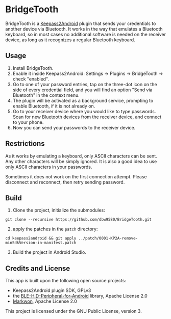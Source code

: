 # BridgeTooth

BridgeTooth is a [Keepass2Android][1] plugin that sends your credentials to another device via
Bluetooth. It works in the way that emulates a Bluetooth keyboard, so in most cases no additional
software is needed on the receiver device, as long as it recognizes a regular Bluetooth keyboard.

## Usage

1. Install BridgeTooth.
2. Enable it inside Keepass2Android: Settings -> Plugins -> BridgeTooth -> check "enabled".
3. Go to one of your password entries, tap on the three-dot icon on the side of every credential field,
and you will find an option "Send via Bluetooth" in the context menu.
4. The plugin will be activated as a background service, prompting to enable Bluetooth, if it is not
already on.
5. Go to your receiver device where you would like to type passwords. Scan for new Bluetooth
devices from the receiver device, and connect to your phone.
6. Now you can send your passwords to the receiver device.

## Restrictions

As it works by emulating a keyboard, only ASCII characters can be sent. Any other characters will be
simply ignored. It is also a good idea to use only ASCII characters in your passwords.

Sometimes it does not work on the first connection attempt. Please disconnect and reconnect, then
retry sending password.

## Build

1. Clone the project, initialize the submodules:

`git clone --recursive https://github.com/dbw9580/BridgeTooth.git`

2. apply the patches in the `patch` directory:

`cd keepass2android && git apply ../patch/0001-KP2A-remove-minSdkVersion-in-manifest.patch`

3. Build the project in Android Studio.

## Credits and License

This app is built upon the following open source projects:
* Keepass2Android plugin SDK, GPLv3
* the [BLE-HID-Peripheral-for-Android][2] library, Apache License 2.0
* [Markwon][3], Apache License 2.0

This project is licensed under the GNU Public License, version 3.

[1]: https://github.com/PhilippC/keepass2android
[2]: https://github.com/kshoji/BLE-HID-Peripheral-for-Android
[3]: https://github.com/noties/Markwon
